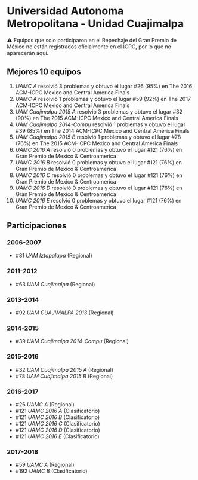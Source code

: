 # Universidad Autonoma Metropolitana - Unidad Cuajimalpa

:warning: Equipos que solo participaron en el Repechaje del Gran Premio de México no están registrados oficialmente en el ICPC, por lo que no aparecerán aquí.

## Mejores 10 equipos

1. _UAMC A_ resolvió 3 problemas y obtuvo el lugar #26 (95%) en The 2016 ACM-ICPC Mexico and Central America Finals
1. _UAMC A_ resolvió 1 problemas y obtuvo el lugar #59 (92%) en The 2017 ACM-ICPC Mexico and Central America Finals
1. _UAM Cuajimalpa 2015 A_ resolvió 3 problemas y obtuvo el lugar #32 (90%) en The 2015 ACM-ICPC Mexico and Central America Finals
1. _UAM Cuajimalpa 2014-Compu_ resolvió 1 problemas y obtuvo el lugar #39 (85%) en The 2014 ACM-ICPC Mexico and Central America Finals
1. _UAM Cuajimalpa 2015 B_ resolvió 1 problemas y obtuvo el lugar #78 (76%) en The 2015 ACM-ICPC Mexico and Central America Finals
1. _UAMC 2016 A_ resolvió 0 problemas y obtuvo el lugar #121 (76%) en Gran Premio de Mexico & Centroamerica
1. _UAMC 2016 B_ resolvió 0 problemas y obtuvo el lugar #121 (76%) en Gran Premio de Mexico & Centroamerica
1. _UAMC 2016 C_ resolvió 0 problemas y obtuvo el lugar #121 (76%) en Gran Premio de Mexico & Centroamerica
1. _UAMC 2016 D_ resolvió 0 problemas y obtuvo el lugar #121 (76%) en Gran Premio de Mexico & Centroamerica
1. _UAMC 2016 E_ resolvió 0 problemas y obtuvo el lugar #121 (76%) en Gran Premio de Mexico & Centroamerica

## Participaciones

### 2006-2007

- #81 _UAM Iztapalapa_ (Regional)

### 2011-2012

- #63 _UAM Cuajimalpa_ (Regional)

### 2013-2014

- #92 _UAM CUAJIMALPA 2013_ (Regional)

### 2014-2015

- #39 _UAM Cuajimalpa 2014-Compu_ (Regional)

### 2015-2016

- #32 _UAM Cuajimalpa 2015 A_ (Regional)
- #78 _UAM Cuajimalpa 2015 B_ (Regional)

### 2016-2017

- #26 _UAMC A_ (Regional)
- #121 _UAMC 2016 A_ (Clasificatorio)
- #121 _UAMC 2016 B_ (Clasificatorio)
- #121 _UAMC 2016 C_ (Clasificatorio)
- #121 _UAMC 2016 D_ (Clasificatorio)
- #121 _UAMC 2016 E_ (Clasificatorio)

### 2017-2018

- #59 _UAMC A_ (Regional)
- #192 _UAMC B_ (Clasificatorio)



